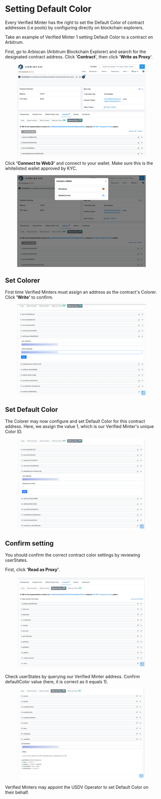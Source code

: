 # Setting Default Color

Every Verified Minter has the right to set the Default Color of contract addresses (i.e pools) by configuring directly on blockchain explorers.

Take an example of Verified Minter 1 setting Default Color to a contract on Arbitrum.&#x20;

First, go to Arbiscan (Arbitrum Blockchain Explorer) and search for the designated contract address. Click '**Contract**', then click '**Write as Proxy**'.

<figure><img src="../.gitbook/assets/image (19).png" alt=""><figcaption></figcaption></figure>

Click **'Connect to Web3'** and connect to your wallet. Make sure this is the whitelisted wallet approved by KYC.

<figure><img src="../.gitbook/assets/image (20).png" alt=""><figcaption></figcaption></figure>

## Set Colorer

First time Verified Minters must assign an address as the contract's Colorer. Click **'Write'** to confirm.

<figure><img src="../.gitbook/assets/image (29).png" alt=""><figcaption></figcaption></figure>

## Set Default Color

The Colorer may now configure and set Default Color for this contract address. Here, we assign the value 1, which is our Verified Minter's unique Color ID.

<figure><img src="../.gitbook/assets/image (26).png" alt=""><figcaption></figcaption></figure>

## Confirm setting

You should confirm the correct contract color settings by reviewing userStates.&#x20;

First, click **'Read as Proxy'**.

<figure><img src="../.gitbook/assets/image (27).png" alt=""><figcaption></figcaption></figure>

Check userStates by querying our Verified Minter address. Confirm defaultColor value (here, it is correct as it equals 1).

<figure><img src="../.gitbook/assets/image (28).png" alt=""><figcaption></figcaption></figure>

Verified Minters may appoint the USDV Operator to set Default Color on their behalf.
